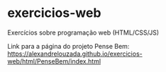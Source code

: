 # exercicios-web
Exercícios sobre programação web (HTML/CSS/JS)


Link para a página do projeto Pense Bem: https://alexandrelouzada.github.io/exercicios-web/html/PenseBem/index.html
